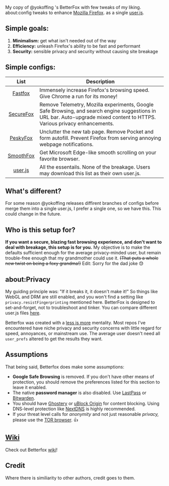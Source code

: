 My copy of @yokoffing 's BetterFox with few tweaks of my liking.
about:config tweaks to enhance [Mozilla Firefox](https://www.mozilla.org/en-US/firefox/new/ "Firefox Homepage"). as a single [user.js](http://kb.mozillazine.org/User.js_file).


## Simple goals:
1) **Minimalism:** get what isn't needed out of the way
2) **Efficiency:** unleash Firefox's ability to be fast and performant
3) **Security:** sensible privacy and security without causing site breakage


## Simple configs:
   
| List      | Description |
|:---------:|-------------|
| [Fastfox](https://github.com/yokoffing/Better-Fox/blob/master/FastFox.js)   | Immensely increase Firefox's browsing speed. Give Chrome a run for its money!|
| [SecureFox](https://github.com/yokoffing/Better-Fox/blob/master/SecureFox.js) | Remove Telemetry, Mozilla experiments, Google Safe Browsing, and search engine suggestions in URL bar. Auto-upgrade mixed content to HTTPS. Various privacy enhancements. |
| [PeskyFox](https://github.com/yokoffing/Better-Fox/blob/master/PeskyFox.js)  | Unclutter the new tab page. Remove Pocket and form autofill. Prevent Firefox from serving annoying webpage notifications. |
| [SmoothFox](https://github.com/yokoffing/Better-Fox/blob/master/SmoothFox.js) | Get Microsoft Edge-like smooth scrolling on your favorite browser. |
| [user.js](https://github.com/yokoffing/Better-Fox/blob/master/user.js) | All the essentails. None of the breakage. Users may download this list as their own user.js. |

## What's different?
For some reason @yokoffing releases diffirent branches of configs before merge them into a single user.js, I prefer a single one, so we have this. This could change in the future.

## Who is this setup for?
**If you want a secure, blazing fast browsing experience, and don't want to deal with breakage, this setup is for you.** My objective is to make the defaults sufficient enough for the average privacy-minded user, but remain trouble-free enough that my grandmother could use it. <strike>(That puts a whole new twist on being a foxy grandma!)</strike> Edit: Sorry for the dad joke 😓

## about:Privacy
My guiding principle was: "If it breaks it, it doesn't make it!" So things like WebGL and DRM are still enabled, and you won't find a setting like `privacy.resistFingerprinting` mentioned here. BetterFox is designed to set-and-forget, not to troubleshoot and tinker. You can compare different user.js files [here](https://yokoffing.github.io/compare-user.js/).

Betterfox was created with a [less is more](https://medium.com/the-mission/less-is-more-the-minimum-effective-dose-e6d56625931e) mentality. Most repos I've encountered have niche privacy and security concerns with little regard for speed, annoyances, or mainstream use. The average user doesn't need all `user_prefs` altered to get the results they want.

## Assumptions
That being said, Betterfox does make some assumptions: 
* **Google Safe Browsing** is removed. If you don't have other means of protection, you should remove the preferences listed for this section to leave it enabled.
* The native **password manager** is also disabled. Use [LastPass](https://addons.mozilla.org/en-US/firefox/addon/lastpass-password-manager/) or [Bitwarden](https://addons.mozilla.org/en-US/firefox/addon/bitwarden-password-manager/).
* You should have [Ghostery](https://github.com/yokoffing/Better-Fox/wiki/Ghostery) or [uBlock Origin](https://addons.mozilla.org/en-US/firefox/addon/ublock-origin/) for content blocking. Using DNS-level protection like [NextDNS](https://nextdns.io/?from=xujj63g5) is highly recommended.
* If your threat level calls for _anonymity_ and not just reasonable _privacy,_ please use the [TOR browser](https://www.torproject.org). 👍


## [Wiki](https://github.com/yokoffing/Better-Fox/wiki)
Check out Betterfox [wiki](https://github.com/yokoffing/Better-Fox/wiki)!


## Credit
Where there is similiarity to other authors, credit goes to them.
